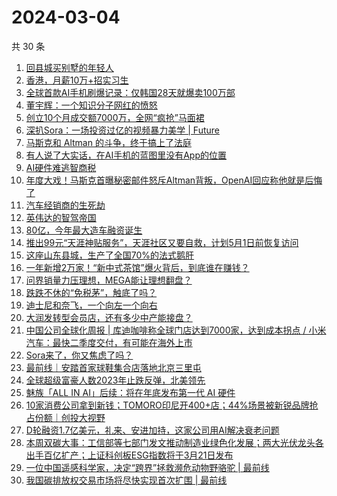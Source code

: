# 2024-03-04

共 30 条

<!-- BEGIN 36KR -->
<!-- 最后更新时间 2024-03-04 06:00:54 +0800 -->
1. [回县城买别墅的年轻人](https://36kr.com/p/2672574375540481)
1. [香港，月薪10万+招实习生](https://36kr.com/p/2673257341597193)
1. [全球首款AI手机刷爆记录：仅韩国28天就爆卖100万部](https://36kr.com/p/2672607705233158)
1. [董宇辉：一个知识分子网红的愤怒](https://36kr.com/p/2672585764566785)
1. [创立10个月成交额7000万，全网“疯抢”马面裙](https://36kr.com/p/2672600661505797)
1. [深扒Sora：一场投资过亿的视频暴力美学 | Future](https://36kr.com/p/2672512593671945)
1. [马斯克和 Altman 的斗争，终于搞上了法庭](https://36kr.com/p/2672600261670407)
1. [有人说了大实话，在AI手机的蓝图里没有App的位置](https://36kr.com/p/2672594625492736)
1. [AI硬件难逃智商税](https://36kr.com/p/2672601652082434)
1. [年度大戏！马斯克首曝秘密邮件怒斥Altman背叛，OpenAI回应称他就是后悔了](https://36kr.com/p/2672573980227073)
1. [汽车经销商的生死劫](https://36kr.com/p/2672588944717313)
1. [英伟达的智驾帝国](https://36kr.com/p/2673332256978438)
1. [80亿，今年最大造车融资诞生](https://36kr.com/p/2672612452939265)
1. [推出99元“天涯神贴服务”，天涯社区又要自救，计划5月1日前恢复访问](https://36kr.com/p/2672590199207688)
1. [这座山东县城，生产了全国70%的法式鹅肝](https://36kr.com/p/2664565097359109)
1. [一年新增2万家！“新中式茶馆”爆火背后，到底谁在赚钱？](https://36kr.com/p/2673171354498819)
1. [问界销量力压理想，MEGA能让理想翻盘？](https://36kr.com/p/2671811546609414)
1. [跌跌不休的“免税茅”，触底了吗？](https://36kr.com/p/2672594183010050)
1. [迪士尼和奈飞，一个向左一个向右](https://36kr.com/p/2672586415077129)
1. [大润发转型会员店，还有多少中产能接盘？](https://36kr.com/p/2672580031297028)
1. [中国公司全球化周报 | 库迪咖啡称全球门店达到7000家，达到成本拐点 / 小米汽车：最快二季度交付，有可能在海外上市](https://36kr.com/p/2672527914219015)
1. [Sora来了，你又焦虑了吗？](https://36kr.com/p/2673855933756929)
1. [最前线｜安踏首家球鞋集合店落地北京三里屯](https://36kr.com/p/2673533142873865)
1. [全球超级富豪人数2023年止跌反弹，北美领先](https://36kr.com/p/2672574736447234)
1. [魅族「ALL IN AI」后续：将在年底发布第一代 AI 硬件](https://36kr.com/p/2672577832318720)
1. [10家消费公司拿到新钱；TOMORO印尼开400+店；44%场景被新锐品牌抢占份额｜创投大视野](https://36kr.com/p/2671241787078146)
1. [D轮融资1.7亿美元，礼来、安进加持，这家公司用AI解决衰老问题](https://36kr.com/p/2673091675256322)
1. [本周双碳大事：工信部等七部门发文推动制造业绿色化发展；两大光伏龙头各出手百亿扩产；上证科创板ESG指数将于3月21日发布](https://36kr.com/p/2673499405153796)
1. [一位中国遥感科学家，决定“跨界”拯救濒危动物野骆驼 | 最前线](https://36kr.com/p/2673654604101383)
1. [我国碳排放权交易市场将尽快实现首次扩围 | 最前线](https://36kr.com/p/2665197356573442)
<!-- END 36KR -->